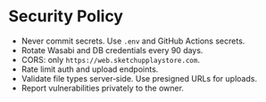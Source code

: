 # Security Policy

- Never commit secrets. Use `.env` and GitHub Actions secrets.
- Rotate Wasabi and DB credentials every 90 days.
- CORS: only `https://web.sketchupplaystore.com`.
- Rate limit auth and upload endpoints.
- Validate file types server‑side. Use presigned URLs for uploads.
- Report vulnerabilities privately to the owner.
